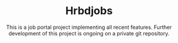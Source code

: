 <h1 align="center">Hrbdjobs</h1>
<p align="center">This is a job portal project implementing all recent features. Further development of this project is ongoing on a private git repository.</p>
